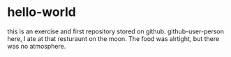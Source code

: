 # hello-world
this is an exercise and first repository stored on github.
github-user-person here, I ate at that resturaunt on the moon. The food was alrtight, but there was no atmosphere.

